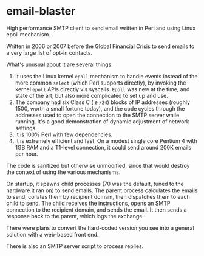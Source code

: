 # email-blaster
High performance SMTP client to send email written in Perl and using Linux epoll mechanism.

Written in 2006 or 2007 before the Global Financial Crisis to send emails to a very large list of opt-in contacts.

What's unusual about it are several things:

1. It uses the Linux kernel `epoll` mechanism to handle events instead of the more common `select` (which Perl supports directly), by invoking the kernel `epoll` APIs directly vis syscalls.
`Epoll` was new at the time, and state of the art, but also more complicated to set up and use.
2. The company had six Class C (ie `/24`) blocks of IP addresses (roughly 1500, worth a small fortune today), and the code cycles through the addresses used to open the connection to the SMTP server while running. It's a good demonstration of dynamic adjustment of network settings.
3. It is 100% Perl with few dependencies.
4. It is extremely efficient and fast. On a modest single core Pentium 4 with 1GB RAM and a T1-level connection, it could send around 200K emails per hour.

The code is sanitized but otherwise unmodified, since that would destroy the context of using the various mechanisms.

On startup, it spawns child processes (70 was the default, tuned to the hardware it ran on) to send emails.
The parent process calculates the emails to send, collates them by recipient domain, then dispatches them to each child to send.
The child receives the instructions, opens an SMTP connection to the recipient domain, and sends the email. It then sends a response back to the parent, which logs the exchange.

There were plans to convert the hard-coded version you see into a general solution with a web-based front end.

There is also an SMTP server script to process replies.
